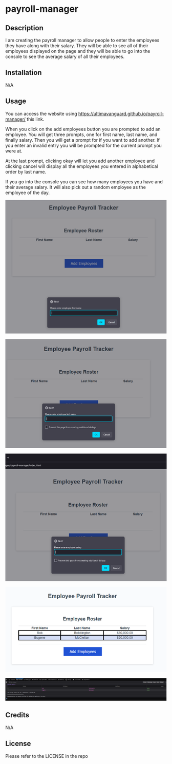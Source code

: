 # payroll-manager

## Description

I am creating the payroll manager to allow people to enter the employees they have along with their salary. They will be able to see all of their employees displayed on the page and they will be able to go into the console to see the average salary of all their employees.

## Installation

N/A

## Usage

You can access the website using https://ultimavanguard.github.io/payroll-manager/ this link.

When you click on the add employees button you are prompted to add an employee. You will get three prompts, one for first name, last name, and finally salary. Then you will get a prompt for if you want to add another. If you enter an invalid entry you will be prompted for the current prompt you were at. 

At the last prompt, clicking okay will let you add another employee and clicking cancel will display all the employees you entered in alphabetical order by last name.

If you go into the console you can see how many employees you have and their average salary. It will also pick out a random employee as the employee of the day.

![alt text](https://github.com/UltimaVanguard/payroll-manager/blob/main/assets/first-name.png)

![alt text](https://github.com/UltimaVanguard/payroll-manager/blob/main/assets/last-name.png)

![alt text](https://github.com/UltimaVanguard/payroll-manager/blob/main/assets/salary.png)

![alt text](https://github.com/UltimaVanguard/payroll-manager/blob/main/assets/data.png)

![alt text](https://github.com/UltimaVanguard/payroll-manager/blob/main/assets/console.png)

## Credits

N/A

## License

Please refer to the LICENSE in the repo
